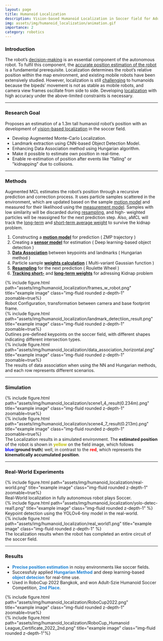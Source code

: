 ```yaml
---
layout: page
title: Humanoid Localization
description: Vision-based Humanoid Localization in Soccer field for Adult-Size Soccer Competition.
img: assets/img/humanoid_localization/animation.gif
importance: 2
category: robotics
---
```


### Introduction
The robot’s [decision-making]() is an essential component of the autonomous robot. To fulfil this component, the [accurate position estimation of the robot]() is a fundamental prerequisite. Localization determines the robot’s relative position within the map environment, and existing mobile robots have been extensively studied. However, localization is still [challenging]() to humanoids because the bipeds’ movement is not as stable as mobile robots, and camera view frames oscillate from side to side. Developing [localization]() with high accuracy under the above-limited constraints is necessary. 

---

### Research Goal
Proposes an estimation of a 1.3m tall humanoid robot’s position with an development of [vision-based localization]() in the soccer field. 
* Develop Augmented Monte-Carlo Localization.
* Landmark extraction using CNN-based Object Detection Model.
* Enhancing Data Association method using Hungarian algorithm.
* Make it possible to estimate own position in real-time.
* Enable re-estimation of position after events like "falling" or "kidnapping" due to collisions.

---

### Methods
Augmented MCL estimates the robot’s position through a recursive prediction and correction process. It uses particle samples scattered in the environment, which are updated based on the sample [motion model]() and measured for their likelihood using the [measurement model](). Samples with low similarity will be discarded during [resampling](), and high- weighted particles will be reassigned for the next prediction step. Also, aMCL will track the [long-term]() and [short-term average weight]() to survive the kidnap problem.

1. Constructing a **[motion model]()** for prediction ( ZMP trajectory )
2. Creating a **[sensor model]()** for estimation ( Deep learning-based object detection )
3. **[Data Association]()** between keypoints and landmarks ( Hungarian method )
4. Particle sample **[weights calculation]()** ( Multi-variant Gaussian function )
5. **[Resampling]()** for the next prediction ( Roulette Wheel )
6. **[Tracking short-]()** and **[long-term weights]()** for adressing Kidnap problem

<div class="row justify-content-center">
    <div class="col-sm-8 mt-md-0">
        {% include figure.html path="assets/img/humanoid_localization/frames_w_robot.png" title="example image" class="img-fluid rounded z-depth-1"  zoomable=true%}
        <div class="caption">
            Robot Configuration, transformation between camera and base footprint frame.
        </div>
    </div>
    <div class="col-sm-4 mt-md-2">
        {% include figure.html path="assets/img/humanoid_localization/landmark_detectiion_result.png" title="example image" class="img-fluid rounded z-depth-1"  zoomable=true%}
        <div class="caption">
            Outlines pre-defined keypoints on the soccer field, with different shapes indicating different intersection types.
        </div>
    </div>
</div>

<div class="row justify-content-center">
    <div class="col-sm-12 mt-md-0">
        {% include figure.html path="assets/img/humanoid_localization/data_association_horizontal.png" title="example image" class="img-fluid rounded z-depth-1"  zoomable=true%}
        <div class="caption">
            The results of data association when using the NN and Hungarian methods, and each row represents different scenarios.
        </div>
    </div>
</div>


---

### Simulation
<div class="row">
    <div class="col-sm mt-3 mt-md-0">
        {% include figure.html path="assets/img/humanoid_localization/scene1_4_result(0.234m).png" title="example image" class="img-fluid rounded z-depth-1" zoomable=true%}
    </div>
    <div class="col-sm mt-3 mt-md-0">
        {% include figure.html path="assets/img/humanoid_localization/scene4_7_result(0.213m).png" title="example image" class="img-fluid rounded z-depth-1"  zoomable=true%}
    </div>
</div>
<div class="caption">
    The Localization results in a simulated environment. The <b>estimated position</b> of the robot is shown in <b><font color='BFBF00'>yellow</font></b> on the field image, which follows <b><font color='blue'>blue</font></b>(<b>ground truth</b>) well, in contrast to the <b><font color='red'>red</font></b>, which represents the <b>kinematically accumulated position</b>.
</div>

---

### Real-World Experiments
<div class="row justify-content-sm-center">
    <div class="col-sm-12 mt-3 mt-md-0">
        {% include figure.html path="assets/img/humanoid_localization/real-world.png" title="example image" class="img-fluid rounded z-depth-1"  zoomable=true%}
        <div class="caption">
            Real-World localization in fully autonomous robot plays Soccer.
        </div>
    </div>
</div>
<div class="row justify-content-sm-center">
    <div class="col-sm-7 mt-3 mt-md-0">
        {% include figure.html path="assets/img/humanoid_localization/yolo-detec-real1.png" title="example image" class="img-fluid rounded z-depth-1" %}
        <div class="caption">
            Keypoint detection using the YOLOv4-tiny model in the real-world.
        </div>
    </div>
    <div class="col-sm-5 mt-3 mt-md-1">
        {% include figure.html path="assets/img/humanoid_localization/real_world1.png" title="example image" class="img-fluid rounded z-depth-1" %}
        <div class="caption">
            The localization results when the robot has completed an entire circuit of the soccer field.
        </div>
    </div>
</div>


---

### Results
* **<span style='color: #1b80d2;'>Precise position estimation</span>** in noisy environments like soccer fields. 
* Successfuly applied **<span style='color: #1b80d2;'>Hungarian Method</span>** and deep learning-based
**<span style='color: #1b80d2;'>object detecion</span>** for real-time use.
* Used in RoboCup 2022 Bangkok, and won Adult-Szie Humanoid Soccer Competition,  **<span style='color: #1b80d2;'>2nd Place</span>**.

<div class="row justify-content-sm-center">
    <div class="col-sm-6 mt-3 mt-md-2">
        {% include figure.html path="assets/img/humanoid_localization/RoboCup2022.png" title="example image" class="img-fluid rounded z-depth-1" zoomable=true%}
    </div>
    <div class="col-sm-6 mt-3 mt-md-0">
        {% include figure.html path="assets/img/humanoid_localization/RoboCup_Humanoid League_Certificate_2022_2nd.png" title="example image" class="img-fluid rounded z-depth-1"%}
    </div>
</div>